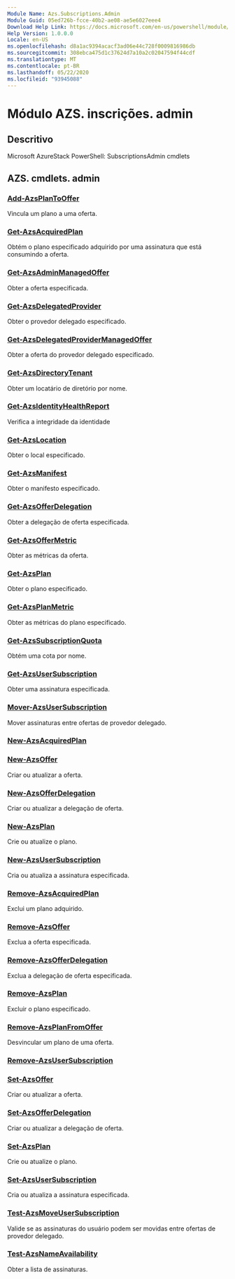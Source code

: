 ```yaml
---
Module Name: Azs.Subscriptions.Admin
Module Guid: 05ed726b-fcce-40b2-ae08-ae5e6027eee4
Download Help Link: https://docs.microsoft.com/en-us/powershell/module/azs.subscriptions.admin
Help Version: 1.0.0.0
Locale: en-US
ms.openlocfilehash: d8a1ac9394acacf3ad06e44c728f0009816986db
ms.sourcegitcommit: 308ebca475d1c37624d7a10a2c02047594f44cdf
ms.translationtype: MT
ms.contentlocale: pt-BR
ms.lasthandoff: 05/22/2020
ms.locfileid: "93945088"
---
```

# Módulo AZS. inscrições. admin
## Descritivo
Microsoft AzureStack PowerShell: SubscriptionsAdmin cmdlets

## AZS. cmdlets. admin
### [Add-AzsPlanToOffer](Add-AzsPlanToOffer.md)
Vincula um plano a uma oferta.

### [Get-AzsAcquiredPlan](Get-AzsAcquiredPlan.md)
Obtém o plano especificado adquirido por uma assinatura que está consumindo a oferta.

### [Get-AzsAdminManagedOffer](Get-AzsAdminManagedOffer.md)
Obter a oferta especificada.

### [Get-AzsDelegatedProvider](Get-AzsDelegatedProvider.md)
Obter o provedor delegado especificado.

### [Get-AzsDelegatedProviderManagedOffer](Get-AzsDelegatedProviderManagedOffer.md)
Obter a oferta do provedor delegado especificado.

### [Get-AzsDirectoryTenant](Get-AzsDirectoryTenant.md)
Obter um locatário de diretório por nome.

### [Get-AzsIdentityHealthReport](Get-AzsIdentityHealthReport.md)
Verifica a integridade da identidade

### [Get-AzsLocation](Get-AzsLocation.md)
Obter o local especificado.

### [Get-AzsManifest](Get-AzsManifest.md)
Obter o manifesto especificado.

### [Get-AzsOfferDelegation](Get-AzsOfferDelegation.md)
Obter a delegação de oferta especificada.

### [Get-AzsOfferMetric](Get-AzsOfferMetric.md)
Obter as métricas da oferta.

### [Get-AzsPlan](Get-AzsPlan.md)
Obter o plano especificado.

### [Get-AzsPlanMetric](Get-AzsPlanMetric.md)
Obter as métricas do plano especificado.

### [Get-AzsSubscriptionQuota](Get-AzsSubscriptionQuota.md)
Obtém uma cota por nome.

### [Get-AzsUserSubscription](Get-AzsUserSubscription.md)
Obter uma assinatura especificada.

### [Mover-AzsUserSubscription](Move-AzsUserSubscription.md)
Mover assinaturas entre ofertas de provedor delegado.

### [New-AzsAcquiredPlan](New-AzsAcquiredPlan.md)


### [New-AzsOffer](New-AzsOffer.md)
Criar ou atualizar a oferta.

### [New-AzsOfferDelegation](New-AzsOfferDelegation.md)
Criar ou atualizar a delegação de oferta.

### [New-AzsPlan](New-AzsPlan.md)
Crie ou atualize o plano.

### [New-AzsUserSubscription](New-AzsUserSubscription.md)
Cria ou atualiza a assinatura especificada.

### [Remove-AzsAcquiredPlan](Remove-AzsAcquiredPlan.md)
Exclui um plano adquirido.

### [Remove-AzsOffer](Remove-AzsOffer.md)
Exclua a oferta especificada.

### [Remove-AzsOfferDelegation](Remove-AzsOfferDelegation.md)
Exclua a delegação de oferta especificada.

### [Remove-AzsPlan](Remove-AzsPlan.md)
Excluir o plano especificado.

### [Remove-AzsPlanFromOffer](Remove-AzsPlanFromOffer.md)
Desvincular um plano de uma oferta.

### [Remove-AzsUserSubscription](Remove-AzsUserSubscription.md)


### [Set-AzsOffer](Set-AzsOffer.md)
Criar ou atualizar a oferta.

### [Set-AzsOfferDelegation](Set-AzsOfferDelegation.md)
Criar ou atualizar a delegação de oferta.

### [Set-AzsPlan](Set-AzsPlan.md)
Crie ou atualize o plano.

### [Set-AzsUserSubscription](Set-AzsUserSubscription.md)
Cria ou atualiza a assinatura especificada.

### [Test-AzsMoveUserSubscription](Test-AzsMoveUserSubscription.md)
Valide se as assinaturas do usuário podem ser movidas entre ofertas de provedor delegado.

### [Test-AzsNameAvailability](Test-AzsNameAvailability.md)
Obter a lista de assinaturas.


